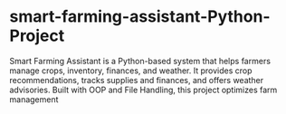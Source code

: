 # smart-farming-assistant-Python-Project
Smart Farming Assistant is a Python-based system that helps farmers manage crops, inventory, finances, and weather. It provides crop recommendations, tracks supplies and finances, and offers weather advisories. Built with OOP and File Handling, this project optimizes farm management
